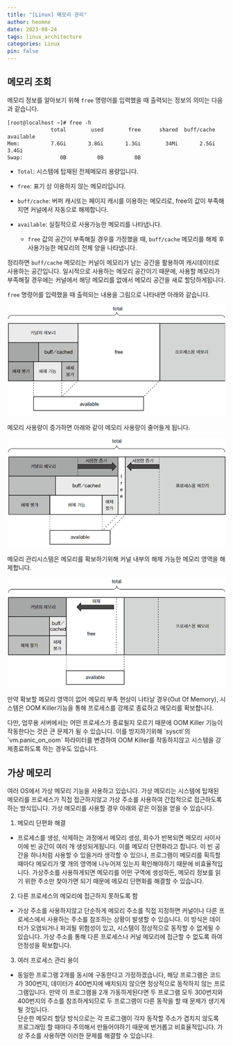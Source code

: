 ```yaml
---
title: "[Linux] 메모리 관리"
author: heomne
date: 2023-08-24
tags: linux_architecture
categories: Linux
pin: false
---
```

## 메모리 조회

메모리 정보를 알아보기 위해 `free` 명령어를 입력했을 때 출력되는 정보의 의미는 다음과 같습니다.

```console
[root@localhost ~]# free -h
              total        used        free      shared  buff/cache   available
Mem:          7.6Gi       3.8Gi       1.3Gi        34Mi       2.5Gi       3.4Gi
Swap:            0B          0B          0B
```

* `Total`: 시스템에 탑재된 전체메모리 용량입니다.
* `free`: 표기 상 이용하지 않는 메모리입니다.
* `buff/cache`: 버퍼 캐시또는 페이지 캐시를 이용하는 메모리로, free의 값이 부족해지면 커널에서 자동으로 해제합니다.
* `available`: 실질적으로 사용가능한 메모리를 나타냅니다.

  * `free` 값의 공간이 부족해질 경우를 가정했을 때, `buff/cache` 메모리를 해제 후 사용가능한 메모리의 전체 양을 나타냅니다.

정리하면 `buff/cache` 메모리는 커널이 메모리가 남는 공간을 활용하여 캐시데이터로 사용하는 공간입니다. 일시적으로 사용하는 메모리 공간이기 때문에, 사용할 메모리가 부족해질 경우에는 커널에서 해당 메모리를 없애서 메모리 공간을 새로 할당하게됩니다.

`free` 명령어를 입력했을 때 출력되는 내용을 그림으로 나타내면 아래와 같습니다.

![](/assets/post_img/screenshot-2023-08-30-104547.png)

메모리 사용량이 증가하면 아래와 같이 메모리 사용량이 줄어들게 됩니다.

![](/assets/post_img/screenshot-2023-08-30-104822.png)

메모리 관리시스템은 메모리를 확보하기위해 커널 내부의 해제 가능한 메모리 영역을 해제합니다.

![](/assets/post_img/screenshot-2023-08-30-111538.png)

만약 확보할 메모리 영역이 없어 메모리 부족 현상이 나타날 경우(Out Of Memory), 시스템은 OOM Killer기능을 통해 프로세스를 강제로 종료하고 메모리를 확보합니다.

다만, 업무용 서버에서는 어떤 프로세스가 종료될지 모르기 때문에 OOM Killer 기능이 작동한다는 것은 큰 문제가 될 수 있습니다. 이를 방지하기위해 \`sysctl\`의 \`vm.panic_on_oom\` 파라미터를 변경하여 OOM Killer를 작동하지않고 시스템을 강제종료하도록 하는 경우도 있습니다.

## 가상 메모리

여러 OS에서 가상 메모리 기능을 사용하고 있습니다. 가상 메모리는 시스템에 탑재된 메모리를 프로세스가 직접 접근하지않고 가상 주소를 사용하여 간접적으로 접근하도록 하는 방식입니다. 가상 메모리를 사용할 경우 아래와 같은 이점을 얻을 수 있습니다.

1. 메모리 단편화 해결

* 프로세스를 생성, 삭제하는 과정에서 메모리 생성, 회수가 반복되면 메모리 사이사이에 빈 공간이 여러 개 생성되게됩니다. 이를 메모리 단편화라고 합니다. 이 빈 공간을 하나처럼 사용할 수 있을거라 생각할 수 있으나, 프로그램이 메모리를 획득할 때마다 메모리가 몇 개의 영역에 나누어져 있는지 확인해야하기 때문에 비효율적입니다. 가상주소를 사용하게되면 메모리를 어떤 구역에 생성하든, 메모리 정보를 읽기 위한 주소만 찾아가면 되기 때문에 메모리 단편화를 해결할 수 있습니다.

2. 다른 프로세스의 메모리에 접근하지 못하도록 함

* 가상 주소를 사용하지않고 단순하게 메모리 주소를 직접 지정하면 커널이나 다른 프로세스에서 사용하는 주소를 참조하는 상황이 발생할 수 있습니다. 이 방식은 데이터가 오염되거나 파괴될 위험성이 있고, 시스템이 정상적으로 동작할 수 없게될 수 있습니다. 가상 주소를 통해 다른 프로세스나 커널 메모리에 접근할 수 없도록 하여 안정성을 확보합니다.

3. 여러 프로세스 관리 용이

* 동일한 프로그램 2개를 동시에 구동한다고 가정하겠습니다, 해당 프로그램은 코드가 300번지, 데이터가 400번지에 배치되지 않으면 정상적으로 동작하지 않는 프로그램입니다. 만약 이 프로그램을 2개 가동하게된다면  두 프로그램 모두 300번지와 400번지의 주소를 참조하게되므로 두 프로그램이 다른 동작을 할 때 문제가 생기게 될 것입니다.\
  단순한 메모리 할당 방식으로는 각 프로그램이 각자 동작할 주소가 겹치지 않도록 프로그래밍 할 때마다 주의해서 만들어야하기 때문에 번거롭고 비효율적입니다. 가상 주소를 사용하면 이러한 문제를 해결할 수 있습니다.